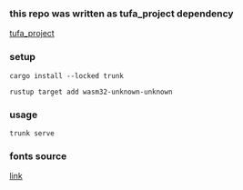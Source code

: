 ### this repo was written as tufa_project dependency
[tufa_project](https://github.com/kuqmua/tufa_project)

### setup
```
cargo install --locked trunk
```
```
rustup target add wasm32-unknown-unknown
```
### usage
```
trunk serve
```
### fonts source
[link](https://fonts.google.com/)